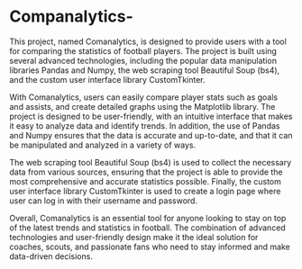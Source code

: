 # Companalytics-
This project, named Comanalytics, is designed to provide users with a tool for comparing the statistics of football players. The project is built using several advanced technologies, including the popular data manipulation libraries Pandas and Numpy, the web scraping tool Beautiful Soup (bs4), and the custom user interface library CustomTkinter.

With Comanalytics, users can easily compare player stats such as goals and assists, and create detailed graphs using the Matplotlib library. The project is designed to be user-friendly, with an intuitive interface that makes it easy to analyze data and identify trends. In addition, the use of Pandas and Numpy ensures that the data is accurate and up-to-date, and that it can be manipulated and analyzed in a variety of ways.

The web scraping tool Beautiful Soup (bs4) is used to collect the necessary data from various sources, ensuring that the project is able to provide the most comprehensive and accurate statistics possible. Finally, the custom user interface library CustomTkinter is used to create a login page where user can log in with their username and password.

Overall, Comanalytics is an essential tool for anyone looking to stay on top of the latest trends and statistics in football. The combination of advanced technologies and user-friendly design make it the ideal solution for coaches, scouts, and passionate fans who need to stay informed and make data-driven decisions.
